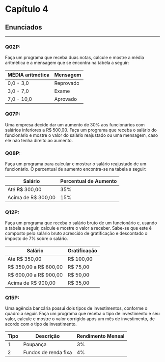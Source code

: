 # Capítulo 4
##  Enunciados 
   --------------
### Q02P: 
Faça um programa que receba duas notas, calcule e mostre a média aritmética e a mensagem que se encontra na tabela a seguir:

| MÉDIA aritmética | Mensagem   |
|------------------|------------|
| 0,0 - 3,0        | Reprovado  |
| 3,0 - 7,0        | Exame      |
| 7,0 - 10,0       | Aprovado   |

### Q07P: 
Uma empresa decide dar um aumento de 30% aos funcionários com salários inferiores a R$ 500,00. Faça um programa que receba o salário do funcionário e mostre o valor do salário reajustado ou uma mensagem, caso ele não tenha direito ao aumento.

### Q08P: 
Faça um programa para calcular e mostrar o salário reajustado de um funcionário. O percentual de aumento encontra-se na tabela a seguir:

| Salário           | Percentual de Aumento |
|-------------------|------------------------|
| Até R$ 300,00     | 35%                    |
| Acima de R$ 300,00| 15%                    |

### Q12P: 
Faça um programa que receba o salário bruto de um funcionário e, usando a tabela a seguir, calcule e mostre o valor a receber. Sabe-se que este é composto pelo salário bruto acrescido de gratificação e descontado o imposto de 7% sobre o salário.

| Salário           | Gratificação  |
|-------------------|---------------|
| Até R$ 350,00     | R$ 100,00     |
| R$ 350,00 a R$ 600,00 | R$ 75,00  |
| R$ 600,00 a R$ 900,00 | R$ 50,00  |
| Acima de R$ 900,00    | R$ 35,00  |

### Q15P: 
Uma agência bancária possui dois tipos de investimentos, conforme o quadro a seguir. Faça um programa que receba o tipo de investimento e seu valor, calcule e mostre o valor corrigido após um mês de investimento, de acordo com o tipo de investimento.

| Tipo | Descrição            | Rendimento Mensal |
|------|----------------------|-------------------|
| 1    | Poupança             | 3%                |
| 2    | Fundos de renda fixa | 4%                |


